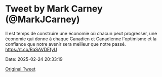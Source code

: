 # Tweet by Mark Carney (@MarkJCarney)

Il est temps de construire une économie où chacun peut progresser, une économie qui donne à chaque Canadien et Canadienne l'optimisme et la confiance que notre avenir sera meilleur que notre passé. https://t.co/RaSAVDEfyU

Date: 2025-02-24 20:33:19

[Original Tweet](https://x.com/MarkJCarney/status/1894123462991491456)
